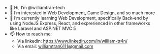 - 👋 Hi, I’m @williamtran-tech
- 👀 I’m interested in Web Development, Game Design, and so much more
- 🌱 I’m currently learning Web Development, specifically Back-end by using NodeJS Express, React, and exprerienced in other frameworks like Laravel and ASP.NET MVC 5
- 📫 How to reach me:
    + Via linkedin: https://www.linkedin.com/in/william-tr4n/
    + Via email: williamtran6111@gmail.com

<!---
williamtran-tech/williamtran-tech is a ✨ special ✨ repository because its `README.md` (this file) appears on your GitHub profile.
You can click the Preview link to take a look at your changes.
--->
